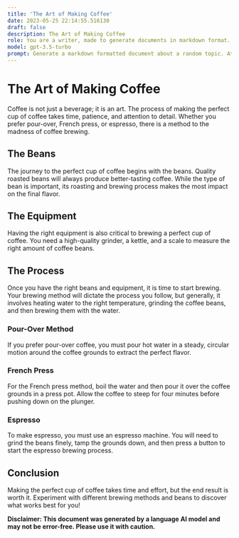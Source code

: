 ```yaml
---
title: 'The Art of Making Coffee'
date: 2023-05-25 22:14:55.516130
draft: false
description: The Art of Making Coffee
role: You are a writer, made to generate documents in markdown format. It is very important that all of the documents you generate are in valid markdown format.
model: gpt-3.5-turbo
prompt: Generate a markdown formatted document about a random topic. At the bottom, include a disclaimer explaining that the document was generated by you. The first line of the document should be the title. Make sure that the entire document is in proper markdown format, using a mix of various tags to make the document visually appealing.
---
```


# The Art of Making Coffee
Coffee is not just a beverage; it is an art. The process of making the perfect cup of coffee takes time, patience, and attention to detail. Whether you prefer pour-over, French press, or espresso, there is a method to the madness of coffee brewing.

## The Beans
The journey to the perfect cup of coffee begins with the beans. Quality roasted beans will always produce better-tasting coffee. While the type of bean is important, its roasting and brewing process makes the most impact on the final flavor.

## The Equipment
Having the right equipment is also critical to brewing a perfect cup of coffee. You need a high-quality grinder, a kettle, and a scale to measure the right amount of coffee beans.

## The Process
Once you have the right beans and equipment, it is time to start brewing. Your brewing method will dictate the process you follow, but generally, it involves heating water to the right temperature, grinding the coffee beans, and then brewing them with the water.

### Pour-Over Method
If you prefer pour-over coffee, you must pour hot water in a steady, circular motion around the coffee grounds to extract the perfect flavor.

### French Press
For the French press method, boil the water and then pour it over the coffee grounds in a press pot. Allow the coffee to steep for four minutes before pushing down on the plunger.

### Espresso
To make espresso, you must use an espresso machine. You will need to grind the beans finely, tamp the grounds down, and then press a button to start the espresso brewing process.

## Conclusion
Making the perfect cup of coffee takes time and effort, but the end result is worth it. Experiment with different brewing methods and beans to discover what works best for you!

**Disclaimer: This document was generated by a language AI model and may not be error-free. Please use it with caution.**